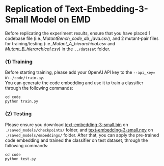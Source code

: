 ﻿# Replication of Text-Embedding-3-Small Model on EMD

Before replicating the experiment results, ensure that you have placed 1 codebase file (i.e.,*MutantBench_code_db_java.csv*), and 2 mutant-pair files for training/testing (i.e.,*Mutant_A_hierarchical.csv* and *Mutant_B_hierarchical.csv*) in the `../dataset` folder.

### (1) Training
Before starting training, please add your OpenAI API key to the ```--api_key=``` in ```./code/train.py```.  
You can generate the code embedding and use it to train a classifier through the following commands:
```
cd code
python train.py
```

### (2) Testing
Please ensure you download [text-embedding-3-small.bin](https://zenodo.org/records/10967393) on ```./saved_models/checkpoints/``` folder, 
and [text-embedding-3-small.npy](https://zenodo.org/records/10967393) on ```./saved_models/embeddings/``` folder.
After that, you can apply the pre-trained code embedding and trained the classifier on test dataset, through the following commands:
```
cd code
python test.py
```

